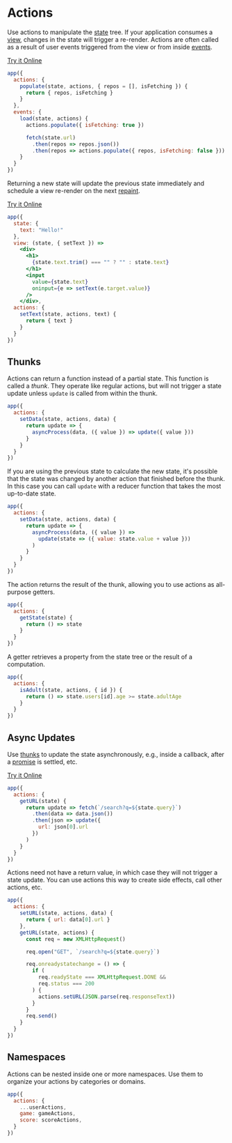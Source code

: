 # Actions

Use actions to manipulate the [state](/docs/state.md) tree. If your application consumes a [view](/docs/view.md), changes in the state will trigger a re-render. Actions are often called as a result of user events triggered from the view or from inside [events](/docs/events.md).

[Try it Online](https://codepen.io/hyperapp/pen/WpGqpp?editors=0010)

```jsx
app({
  actions: {
    populate(state, actions, { repos = [], isFetching }) {
      return { repos, isFetching }
    }
  },
  events: {
    load(state, actions) {
      actions.populate({ isFetching: true })

      fetch(state.url)
        .then(repos => repos.json())
        .then(repos => actions.populate({ repos, isFetching: false }))
    }
  }
})
```

Returning a new state will update the previous state immediately and schedule a view re-render on the next [repaint](https://developer.mozilla.org/en-US/docs/Web/API/window/requestAnimationFrame).

[Try it Online](https://codepen.io/hyperapp/pen/qRMEGX?editors=0010)

```jsx
app({
  state: {
    text: "Hello!"
  },
  view: (state, { setText }) =>
    <div>
      <h1>
        {state.text.trim() === "" ? "" : state.text}
      </h1>
      <input
        value={state.text}
        oninput={e => setText(e.target.value)}
      />
    </div>,
  actions: {
    setText(state, actions, text) {
      return { text }
    }
  }
})
```

## Thunks

Actions can return a function instead of a partial state. This function is called a _thunk_. They operate like regular actions, but will not trigger a state update unless `update` is called from within the thunk.

```jsx
app({
  actions: {
    setData(state, actions, data) {
      return update => {
        asyncProcess(data, ({ value }) => update({ value }))
      }
    }
  }
})
```

If you are using the previous state to calculate the new state, it's possible that the state was changed by another action that finished before the thunk. In this case you can call `update` with a reducer function that takes the most up-to-date state.

```jsx
app({
  actions: {
    setData(state, actions, data) {
      return update => {
        asyncProcess(data, ({ value }) =>
          update(state => ({ value: state.value + value }))
        )
      }
    }
  }
})
```

The action returns the result of the thunk, allowing you to use actions as all-purpose getters.

```jsx
app({
  actions: {
    getState(state) {
      return () => state
    }
  }
})
```

A getter retrieves a property from the state tree or the result of a computation.

```jsx
app({
  actions: {
    isAdult(state, actions, { id }) {
      return () => state.users[id].age >= state.adultAge
    }
  }
})
```

## Async Updates

Use [thunks](#thunks) to update the state asynchronously, e.g., inside a callback, after a [promise](https://developer.mozilla.org/en-US/docs/Web/JavaScript/Reference/Global_Objects/Promise) is settled, etc.

[Try it Online](https://codepen.io/hyperapp/pen/ZeByKv?editors=0010)

```jsx
app({
  actions: {
    getURL(state) {
      return update => fetch(`/search?q=${state.query}`)
        .then(data => data.json())
        .then(json => update({
          url: json[0].url
        })
      )
    }
  }
})
```

Actions need not have a return value, in which case they will not trigger a state update. You can use actions this way to create side effects, call other actions, etc.

```jsx
app({
  actions: {
    setURL(state, actions, data) {
      return { url: data[0].url }
    },
    getURL(state, actions) {
      const req = new XMLHttpRequest()

      req.open("GET", `/search?q=${state.query}`)

      req.onreadystatechange = () => {
        if (
          req.readyState === XMLHttpRequest.DONE &&
          req.status === 200
        ) {
          actions.setURL(JSON.parse(req.responseText))
        }
      }
      req.send()
    }
  }
})
```

## Namespaces

Actions can be nested inside one or more namespaces. Use them to organize your actions by categories or domains.

```jsx
app({
  actions: {
    ...userActions,
    game: gameActions,
    score: scoreActions,
  }
})
```
